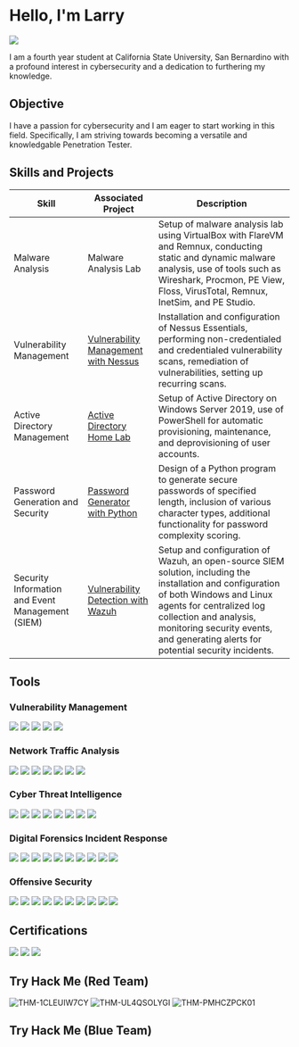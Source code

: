 # Hello, I'm Larry
<a href="https://www.linkedin.com/in/larry-klingaman-7189282b5">
  <img src="https://img.shields.io/badge/-LinkedIn-0072b1?&style=for-the-badge&logo=linkedin&logoColor=white" />
</a>


I am a fourth year student at California State University, San Bernardino with a profound interest in cybersecurity and a dedication to furthering my knowledge.

## Objective

I have a passion for cybersecurity and I am eager to start working in this field. Specifically, I am striving towards becoming a versatile and knowledgable Penetration Tester.

## Skills and Projects

| Skill                                         | Associated Project         | Description        |
|-----------------------------------------------|----------------------------|--------------------| 
| Malware Analysis | Malware Analysis Lab | Setup of malware analysis lab using VirtualBox with FlareVM and Remnux, conducting static and dynamic malware analysis, use of tools such as Wireshark, Procmon, PE View, Floss, VirusTotal, Remnux, InetSim, and PE Studio.
| Vulnerability Management | <a href="https://github.com/larryklingaman3/Vulnerability-Management-with-Nessus"> Vulnerability Management with Nessus | Installation and configuration of Nessus Essentials, performing non-credentialed and credentialed vulnerability scans, remediation of vulnerabilities, setting up recurring scans.
| Active Directory Management | <a href="https://github.com/larryklingaman3/Active-Directory-Home-Lab"> Active Directory Home Lab | Setup of Active Directory on Windows Server 2019, use of PowerShell for automatic provisioning, maintenance, and deprovisioning of user accounts.
| Password Generation and Security | <a href="https://github.com/larryklingaman3/Password-Generator-with-Python">Password Generator with Python | Design of a Python program to generate secure passwords of specified length, inclusion of various character types, additional functionality for password complexity scoring.
| Security Information and Event Management (SIEM) | <a href="https://github.com/larryklingaman3/SIEM-Lab-with-Wazuh">Vulnerability Detection with Wazuh | Setup and configuration of Wazuh, an open-source SIEM solution, including the installation and configuration of both Windows and Linux agents for centralized log collection and analysis, monitoring security events, and generating alerts for potential security incidents.

## Tools

### Vulnerability Management
<div>
    <img src="https://img.shields.io/badge/-Elastic-28A745?&style=for-the-badge&logo=Elastic&logoColor=white" />
    <img src="https://img.shields.io/badge/-Nessus-28A745?&style=for-the-badge&logo=Nessus&logoColor=white" />
    <img src="https://img.shields.io/badge/-Osquery-28A745?&style=for-the-badge&logo=Osquery&logoColor=white" />
    <img src="https://img.shields.io/badge/-Splunk-28A745?&style=for-the-badge&logo=Splunk&logoColor=white" />
    <img src="https://img.shields.io/badge/-Wazuh-28A745?&style=for-the-badge&logo=Wazuh&logoColor=white" />
</div>

### Network Traffic Analysis
<div>
    <img src="https://img.shields.io/badge/-Brim-4C88B9?&style=for-the-badge&logo=Brim&logoColor=white" />
    <img src="https://img.shields.io/badge/-NetworkMiner-4C88B9?&style=for-the-badge&logo=NetworkMiner&logoColor=white" />
    <img src="https://img.shields.io/badge/-Snort-4C88B9?&style=for-the-badge&logo=Snort&logoColor=white" />
    <img src="https://img.shields.io/badge/-Suricata-4C88B9?&style=for-the-badge&logo=Suricata&logoColor=white" />
    <img src="https://img.shields.io/badge/-Tshark-4C88B9?&style=for-the-badge&logo=Tshark&logoColor=white" />
    <img src="https://img.shields.io/badge/-Wireshark-4C88B9?&style=for-the-badge&logo=Wireshark&logoColor=white" />
    <img src="https://img.shields.io/badge/-Zeek-4C88B9?&style=for-the-badge&logo=Zeek&logoColor=white" />
</div>

### Cyber Threat Intelligence
<div>
    <img src="https://img.shields.io/badge/-AlienVault-1F9A8E?&style=for-the-badge&logo=AlienVault&logoColor=white" />
    <img src="https://img.shields.io/badge/-Hybrid%20Analysis-1F9A8E?&style=for-the-badge&logo=Hybrid-Analysis&logoColor=white" />
    <img src="https://img.shields.io/badge/-MISP-1F9A8E?&style=for-the-badge&logo=MISP&logoColor=white" />
    <img src="https://img.shields.io/badge/-OpenCTI-1F9A8E?&style=for-the-badge&logo=OpenCTI&logoColor=white" />
    <img src="https://img.shields.io/badge/-Robtex-1F9A8E?&style=for-the-badge&logo=Robtex&logoColor=white" />
    <img src="https://img.shields.io/badge/-ThreatMiner-1F9A8E?&style=for-the-badge&logo=ThreatMiner&logoColor=white" />
    <img src="https://img.shields.io/badge/-VirusTotal-1F9A8E?&style=for-the-badge&logo=VirusTotal&logoColor=white" />
    <img src="https://img.shields.io/badge/-Yara-1F9A8E?&style=for-the-badge&logo=Yara&logoColor=white" />
</div>

### Digital Forensics Incident Response
<div>
    <img src="https://img.shields.io/badge/-Autopsy-8A2BE2?&style=for-the-badge&logo=Autopsy&logoColor=white" />
    <img src="https://img.shields.io/badge/-DiskDigger-8A2BE2?&style=for-the-badge&logo=DiskDigger&logoColor=white" />
    <img src="https://img.shields.io/badge/-EZTools-8A2BE2?&style=for-the-badge&logo=EZTools&logoColor=white" />
    <img src="https://img.shields.io/badge/-FTK%20Imager-8A2BE2?&style=for-the-badge&logo=FTK-Imager&logoColor=white" />
    <img src="https://img.shields.io/badge/-KAPE-8A2BE2?&style=for-the-badge&logo=KAPE&logoColor=white" />
    <img src="https://img.shields.io/badge/-Paraben%20E3-8A2BE2?&style=for-the-badge&logo=Paraben-E3&logoColor=white" />
    <img src="https://img.shields.io/badge/-Redline-8A2BE2?&style=for-the-badge&logo=Redline&logoColor=white" />
    <img src="https://img.shields.io/badge/-TheHive-8A2BE2?&style=for-the-badge&logo=TheHive&logoColor=white" />
    <img src="https://img.shields.io/badge/-Velociraptor-8A2BE2?&style=for-the-badge&logo=Velociraptor&logoColor=white" />
    <img src="https://img.shields.io/badge/-Volatility-8A2BE2?&style=for-the-badge&logo=Volatility&logoColor=white" />
</div>


### Offensive Security
<div>
    <img src="https://img.shields.io/badge/-Burp%20Suite-DAA520?&style=for-the-badge&logo=Burp-Suite&logoColor=white" />
    <img src="https://img.shields.io/badge/-Ffuf-DAA520?&style=for-the-badge&logo=Ffuf&logoColor=white" />
    <img src="https://img.shields.io/badge/-GoPhish-DAA520?&style=for-the-badge&logo=GoPhish&logoColor=white" />
    <img src="https://img.shields.io/badge/-Gobuster-DAA520?&style=for-the-badge&logo=Gobuster&logoColor=white" />
    <img src="https://img.shields.io/badge/-Hashcat-DAA520?&style=for-the-badge&logo=Hashcat&logoColor=white" />
    <img src="https://img.shields.io/badge/-Hydra-DAA520?&style=for-the-badge&logo=Hydra&logoColor=white" />
    <img src="https://img.shields.io/badge/-John%20the%20Ripper-DAA520?&style=for-the-badge&logo=John-the-Ripper&logoColor=white" />
    <img src="https://img.shields.io/badge/-Metasploit-DAA520?&style=for-the-badge&logo=Metasploit&logoColor=white" />
    <img src="https://img.shields.io/badge/-Nmap-DAA520?&style=for-the-badge&logo=Nmap&logoColor=white" />
    <img src="https://img.shields.io/badge/-SQLmap-DAA520?&style=for-the-badge&logo=SQLmap&logoColor=white" />
</div>





## Certifications
<div>
<img src="https://img.shields.io/badge/-Security%2B-FF0000?&style=for-the-badge&logo=CompTIA&logoColor=white" />
<img src="https://img.shields.io/badge/-Network%2B-007ACC?&style=for-the-badge&logo=CompTIA&logoColor=white" />
<img src="https://img.shields.io/badge/-A%2B-4D4D4D?&style=for-the-badge&logo=CompTIA&logoColor=white" />
</div>

## Try Hack Me (Red Team)
<div>
  
![THM-1CLEUIW7CY](https://github.com/user-attachments/assets/d0de0a7a-4389-4054-8a28-b5a56fd69cc9)
![THM-UL4QSOLYGI](https://github.com/user-attachments/assets/205ce4f5-7e3e-40de-a1f3-515134c3b250)
![THM-PMHCZPCK01](https://github.com/user-attachments/assets/0f255b41-6468-4b6c-83cc-0d0f2193e2d0)

  
</div>


## Try Hack Me (Blue Team)
<div>
  

  
</div>
